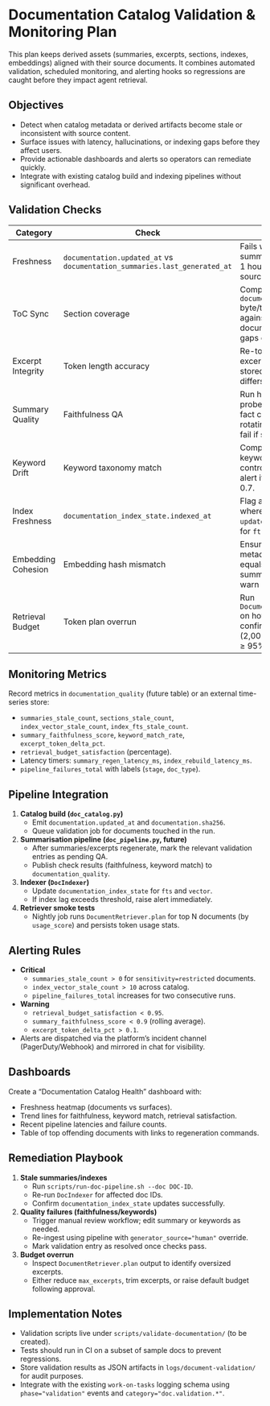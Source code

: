 # Documentation Catalog Validation & Monitoring Plan

This plan keeps derived assets (summaries, excerpts, sections, indexes, embeddings) aligned with their source documents. It combines automated validation, scheduled monitoring, and alerting hooks so regressions are caught before they impact agent retrieval.

## Objectives

- Detect when catalog metadata or derived artifacts become stale or inconsistent with source content.  
- Surface issues with latency, hallucinations, or indexing gaps before they affect users.  
- Provide actionable dashboards and alerts so operators can remediate quickly.  
- Integrate with existing catalog build and indexing pipelines without significant overhead.

## Validation Checks

| Category | Check | Description | Trigger |
|----------|-------|-------------|---------|
| Freshness | `documentation.updated_at` vs `documentation_summaries.last_generated_at` | Fails whenever the summary is older than 1 hour relative to source update. | Nightly job & on-demand |
| ToC Sync | Section coverage | Compare `documentation_sections` byte/token spans against actual document length; flag gaps or overlaps. | Nightly |
| Excerpt Integrity | Token length accuracy | Re-tokenise sample excerpts and ensure stored `token_length` differs by ≤10%. | Nightly |
| Summary Quality | Faithfulness QA | Run hallucination probes (LLM-based fact checks) on a rotating 20% sample; fail if score < 0.85. | Nightly |
| Keyword Drift | Keyword taxonomy match | Compare generated keywords against controlled vocabulary; alert if match rate < 0.7. | Nightly |
| Index Freshness | `documentation_index_state.indexed_at` | Flag any document where `indexed_at` lags `updated_at` by > 1 hour for `fts` or `vector`. | After indexing run |
| Embedding Cohesion | Embedding hash mismatch | Ensure vector store metadata `text_hash` equals current summary/excerpt hash; warn if mismatch. | After indexing run |
| Retrieval Budget | Token plan overrun | Run `DocumentRetriever.plan` on hot documents and confirm default budget (2,000 tokens) satisfies ≥ 95% of cases. | Nightly |

## Monitoring Metrics

Record metrics in `documentation_quality` (future table) or an external time-series store:

- `summaries_stale_count`, `sections_stale_count`, `index_vector_stale_count`, `index_fts_stale_count`.  
- `summary_faithfulness_score`, `keyword_match_rate`, `excerpt_token_delta_pct`.  
- `retrieval_budget_satisfaction` (percentage).  
- Latency timers: `summary_regen_latency_ms`, `index_rebuild_latency_ms`.  
- `pipeline_failures_total` with labels (`stage`, `doc_type`).

## Pipeline Integration

1. **Catalog build (`doc_catalog.py`)**  
   - Emit `documentation.updated_at` and `documentation.sha256`.  
   - Queue validation job for documents touched in the run.
2. **Summarisation pipeline (`doc_pipeline.py`, future)**  
   - After summaries/excerpts regenerate, mark the relevant validation entries as pending QA.  
   - Publish check results (faithfulness, keyword match) to `documentation_quality`.
3. **Indexer (`DocIndexer`)**  
   - Update `documentation_index_state` for `fts` and `vector`.  
   - If index lag exceeds threshold, raise alert immediately.
4. **Retriever smoke tests**  
   - Nightly job runs `DocumentRetriever.plan` for top N documents (by `usage_score`) and persists token usage stats.

## Alerting Rules

- **Critical**  
  - `summaries_stale_count > 0` for `sensitivity=restricted` documents.  
  - `index_vector_stale_count > 10` across catalog.  
  - `pipeline_failures_total` increases for two consecutive runs.
- **Warning**  
  - `retrieval_budget_satisfaction < 0.95`.  
  - `summary_faithfulness_score < 0.9` (rolling average).  
  - `excerpt_token_delta_pct > 0.1`.
- Alerts are dispatched via the platform’s incident channel (PagerDuty/Webhook) and mirrored in chat for visibility.

## Dashboards

Create a “Documentation Catalog Health” dashboard with:

- Freshness heatmap (documents vs surfaces).  
- Trend lines for faithfulness, keyword match, retrieval satisfaction.  
- Recent pipeline latencies and failure counts.  
- Table of top offending documents with links to regeneration commands.

## Remediation Playbook

1. **Stale summaries/indexes**  
   - Run `scripts/run-doc-pipeline.sh --doc DOC-ID`.  
   - Re-run `DocIndexer` for affected doc IDs.  
   - Confirm `documentation_index_state` updates successfully.
2. **Quality failures (faithfulness/keywords)**  
   - Trigger manual review workflow; edit summary or keywords as needed.  
   - Re-ingest using pipeline with `generator_source="human"` override.  
   - Mark validation entry as resolved once checks pass.
3. **Budget overrun**  
   - Inspect `DocumentRetriever.plan` output to identify oversized excerpts.  
   - Either reduce `max_excerpts`, trim excerpts, or raise default budget following approval.

## Implementation Notes

- Validation scripts live under `scripts/validate-documentation/` (to be created).  
- Tests should run in CI on a subset of sample docs to prevent regressions.  
- Store validation results as JSON artifacts in `logs/document-validation/` for audit purposes.  
- Integrate with the existing `work-on-tasks` logging schema using `phase="validation"` events and `category="doc.validation.*"`.
